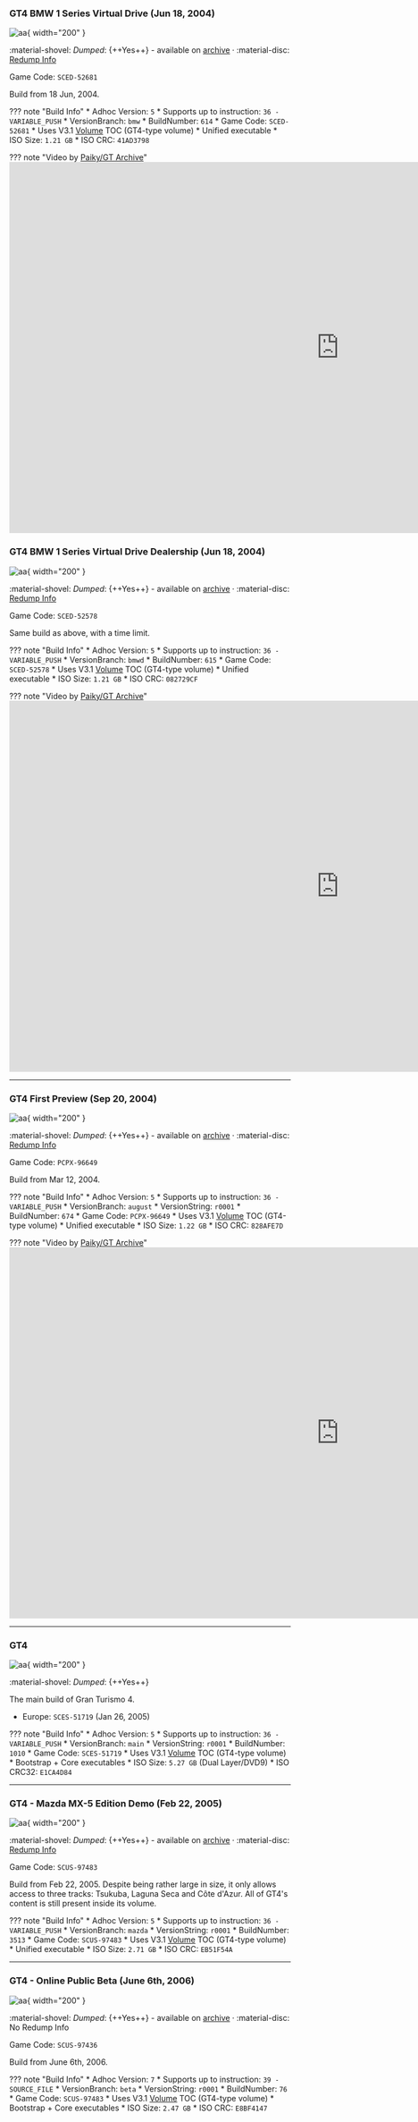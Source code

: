 ### GT4 BMW 1 Series Virtual Drive (Jun 18, 2004)

![aa](../images/covers/gt4p_bmw_dealership.jpg){ width="200" }

:material-shovel: *Dumped*: {++Yes++} - available on [archive](https://archive.org/download/sony_playstation2_g/Gran%20Turismo%204%20%28Europe%29%20%28En%2CFr%2CDe%2CEs%2CIt%29%20%28BMW%201%20Series%20Virtual%20Drive%20Dealership%29.zip) · :material-disc: [Redump Info](http://redump.org/disc/70043/)

Game Code: `SCED-52681`

Build from 18 Jun, 2004.

??? note "Build Info"
    * Adhoc Version: `5`
    * Supports up to instruction: `36 - VARIABLE_PUSH`
    * VersionBranch: `bmw`
    * BuildNumber: `614`
    * Game Code: `SCED-52681`
    * Uses V3.1 [Volume](../concepts/volume.md) TOC (GT4-type volume)
    * Unified executable
    * ISO Size: `1.21 GB`
    * ISO CRC: `41AD3798`

??? note "Video by [Paiky/GT Archive](https://www.youtube.com/@GTArchivePaiky)"
    <iframe width="1180" height="664" src="https://www.youtube.com/embed/dKi9vvwwXwM" title="Gran Turismo 4 BMW 1 Series Virtual Drive | SCED-52681 | 18 Jun, 2004" frameborder="0" allow="accelerometer; autoplay; clipboard-write; encrypted-media; gyroscope; picture-in-picture; web-share" allowfullscreen></iframe>

### GT4 BMW 1 Series Virtual Drive Dealership (Jun 18, 2004)

![aa](../images/covers/gt4p_bmw_dealership.jpg){ width="200" }

:material-shovel: *Dumped*: {++Yes++} - available on [archive](https://archive.org/download/sony_playstation2_g/Gran%20Turismo%204%20%28Europe%29%20%28En%2CFr%2CDe%2CEs%2CIt%29%20%28BMW%201%20Series%20Virtual%20Drive%20Dealership%29.zip) · :material-disc: [Redump Info](http://redump.org/disc/70043/)

Game Code: `SCED-52578`

Same build as above, with a time limit.

??? note "Build Info"
    * Adhoc Version: `5`
    * Supports up to instruction: `36 - VARIABLE_PUSH`
    * VersionBranch: `bmwd`
    * BuildNumber: `615`
    * Game Code: `SCED-52578`
    * Uses V3.1 [Volume](../concepts/volume.md) TOC (GT4-type volume)
    * Unified executable
    * ISO Size: `1.21 GB`
    * ISO CRC: `082729CF`

??? note "Video by [Paiky/GT Archive](https://www.youtube.com/@GTArchivePaiky)"
    <iframe width="1180" height="664" src="https://www.youtube.com/embed/VxjN_30_95U?list=PLXiAEH9wPLwup_xJd3xgorb4ZPzHXcFXF" title="Gran Turismo 4 BMW 1 Series Virtual Drive Dealership | SCED-52578 | 18 Jun, 2004" frameborder="0" allow="accelerometer; autoplay; clipboard-write; encrypted-media; gyroscope; picture-in-picture; web-share" allowfullscreen></iframe>

---

### GT4 First Preview (Sep 20, 2004)

![aa](https://ia803108.us.archive.org/18/items/gt4firstpreview/gt4_first_preview.png){ width="200" }

:material-shovel: *Dumped*: {++Yes++} - available on [archive](https://archive.org/details/gt4firstpreview) · :material-disc: [Redump Info](http://redump.org/disc/41243/)

Game Code: `PCPX-96649`

Build from Mar 12, 2004.

??? note "Build Info"
    * Adhoc Version: `5`
    * Supports up to instruction: `36 - VARIABLE_PUSH`
    * VersionBranch: `august`
    * VersionString: `r0001`
    * BuildNumber: `674`
    * Game Code: `PCPX-96649`
    * Uses V3.1 [Volume](../concepts/volume.md) TOC (GT4-type volume)
    * Unified executable
    * ISO Size: `1.22 GB`
    * ISO CRC: `828AFE7D`

??? note "Video by [Paiky/GT Archive](https://www.youtube.com/@GTArchivePaiky)"
    <iframe width="1180" height="664" src="https://www.youtube.com/embed/dKi9vvwwXwM" title="Gran Turismo 4 BMW 1 Series Virtual Drive | SCED-52681 | 18 Jun, 2004" frameborder="0" allow="accelerometer; autoplay; clipboard-write; encrypted-media; gyroscope; picture-in-picture; web-share" allowfullscreen></iframe>

---

### GT4

![aa](https://www.gran-turismo.com/images/c/i1UkJZak4T1rSEc.jpg){ width="200" }

:material-shovel: *Dumped*: {++Yes++}

The main build of Gran Turismo 4.

* Europe: `SCES-51719` (Jan 26, 2005)

??? note "Build Info"
    * Adhoc Version: `5`
    * Supports up to instruction: `36 - VARIABLE_PUSH`
    * VersionBranch: `main`
    * VersionString: `r0001`
    * BuildNumber: `1010`
    * Game Code: `SCES-51719`
    * Uses V3.1 [Volume](../concepts/volume.md) TOC (GT4-type volume)
    * Bootstrap + Core executables
    * ISO Size: `5.27 GB` (Dual Layer/DVD9)
    * ISO CRC32: `E1CA4D84`

---

### GT4 - Mazda MX-5 Edition Demo (Feb 22, 2005)

![aa](../images/covers/gt4_mazda.png){ width="200" }

:material-shovel: *Dumped*: {++Yes++} - available on [archive](https://ia802208.us.archive.org/view_archive.php?archive=/25/items/sony_playstation2_g/Gran%20Turismo%204%20-%20Mazda%20MX-5%20Edition%20%28USA%29%20%28Demo%29.zip) · :material-disc: [Redump Info](http://redump.org/disc/56788/)

Game Code: `SCUS-97483`

Build from Feb 22, 2005. Despite being rather large in size, it only allows access to three tracks: Tsukuba, Laguna Seca and Côte d'Azur. All of GT4's content is still present inside its volume.

??? note "Build Info"
    * Adhoc Version: `5`
    * Supports up to instruction: `36 - VARIABLE_PUSH`
    * VersionBranch: `mazda`
    * VersionString: `r0001`
    * BuildNumber: `3513`
    * Game Code: `SCUS-97483`
    * Uses V3.1 [Volume](../concepts/volume.md) TOC (GT4-type volume)
    * Unified executable
    * ISO Size: `2.71 GB`
    * ISO CRC: `EB51F54A`

---

### GT4 - Online Public Beta (June 6th, 2006)

![aa](../images/covers/gt4o_us.jpg){ width="200" }

:material-shovel: *Dumped*: {++Yes++} - available on [archive](https://archive.org/details/gran-turismo-4-usa-beta) · :material-disc: No Redump Info

Game Code: `SCUS-97436`

Build from June 6th, 2006.

??? note "Build Info"
    * Adhoc Version: `7`
    * Supports up to instruction: `39 - SOURCE_FILE`
    * VersionBranch: `beta`
    * VersionString: `r0001`
    * BuildNumber: `76`
    * Game Code: `SCUS-97483`
    * Uses V3.1 [Volume](../concepts/volume.md) TOC (GT4-type volume)
    * Bootstrap + Core executables
    * ISO Size: `2.47 GB`
    * ISO CRC: `E8BF4147`
